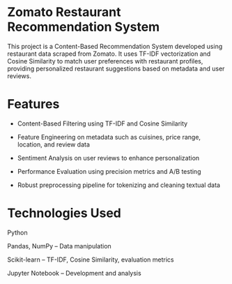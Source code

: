 # Zomato Restaurant Recommendation System
This project is a Content-Based Recommendation System developed using restaurant data scraped from Zomato. It uses TF-IDF vectorization and Cosine Similarity to match user preferences with restaurant profiles, providing personalized restaurant suggestions based on metadata and user reviews.

 # Features
+ Content-Based Filtering using TF-IDF and Cosine Similarity

+ Feature Engineering on metadata such as cuisines, price range, location, and review data

+ Sentiment Analysis on user reviews to enhance personalization

+ Performance Evaluation using precision metrics and A/B testing

+ Robust preprocessing pipeline for tokenizing and cleaning textual data

# Technologies Used
Python

Pandas, NumPy – Data manipulation

Scikit-learn – TF-IDF, Cosine Similarity, evaluation metrics

Jupyter Notebook – Development and analysis
